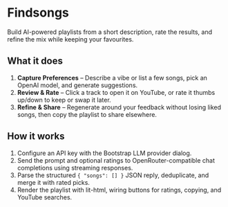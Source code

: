 # Findsongs

Build AI-powered playlists from a short description, rate the results, and refine the mix while keeping your favourites.

## What it does

1. **Capture Preferences** – Describe a vibe or list a few songs, pick an OpenAI model, and generate suggestions.
2. **Review & Rate** – Click a track to open it on YouTube, or rate it thumbs up/down to keep or swap it later.
3. **Refine & Share** – Regenerate around your feedback without losing liked songs, then copy the playlist to share elsewhere.

## How it works

1. Configure an API key with the Bootstrap LLM provider dialog.
2. Send the prompt and optional ratings to OpenRouter-compatible chat completions using streaming responses.
3. Parse the structured `{ "songs": [] }` JSON reply, deduplicate, and merge it with rated picks.
4. Render the playlist with lit-html, wiring buttons for ratings, copying, and YouTube searches.
